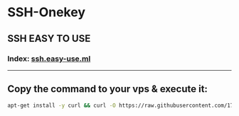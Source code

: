 # SSH-Onekey
## SSH EASY TO USE
### Index: [ssh.easy-use.ml](https://ssh.easy-use.ml)
- - -
## Copy the command to your vps & execute it:
```bash
apt-get install -y curl && curl -O https://raw.githubusercontent.com/1715173329/ssh-onekey/master/ssh-go.sh && bash ssh-go.sh
```
